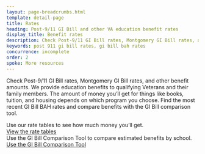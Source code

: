 ```yaml
---
layout: page-breadcrumbs.html
template: detail-page
title: Rates
heading: Post-9/11 GI Bill and other VA education benefit rates
display_title: Benefit rates
description: Check Post-9/11 GI Bill rates, Montgomery GI Bill rates, and other benefit amounts depending on what program you're eligible for. Find the most recent GI Bill BAH rates and compare benefits with the GI Bill comparison tool.
keywords: post 911 gi bill rates, gi bill bah rates
concurrence: incomplete
order: 2
spoke: More resources
---
```


<div class="va-introtext">

Check Post-9/11 GI Bill rates, Montgomery GI Bill rates, and other benefit amounts. We provide education benefits to qualifying Veterans and their family members. The amount of money you’ll get for things like books, tuition, and housing depends on which program you choose. Find the most recent GI Bill BAH rates and compare benefits with the GI Bill comparison tool.

</div>

Use our rate tables to see how much money you’ll get. <br> [View the rate tables](http://www.benefits.va.gov/GIBILL/resources/benefits_resources/rate_tables.asp#ch33)
<br>
Use the GI Bill Comparison Tool to compare estimated benefits by school. <br>[Use the GI Bill Comparison Tool](/gi-bill-comparison-tool)
